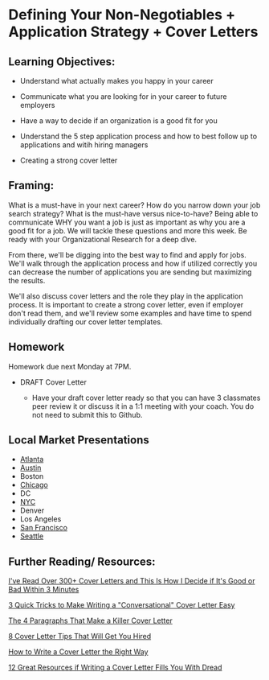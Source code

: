 #  Defining Your Non-Negotiables + Application Strategy + Cover Letters

## Learning Objectives:

* Understand what actually makes you happy in your career

* Communicate what you are looking for in your career to future employers

* Have a way to decide if an organization is a good fit for you

* Understand the 5 step application process and how to best follow up to applications and witih hiring managers

* Creating a strong cover letter

## Framing:

What is a must-have in your next career? How do you narrow down your job search strategy? What is the must-have versus nice-to-have? Being able to communicate WHY you want a job is just as important as why you are a good fit for a job. We will tackle these questions and more this week. Be ready with your Organizational Research for a deep dive. 

From there, we'll be digging into the best way to find and apply for jobs. We'll walk through the application process and how if utilized correctly you can decrease the number of applications you are sending but maximizing the results. 

We'll also discuss cover letters and the role they play in the application process. It is important to create a strong cover letter, even if employer don't read them, and we'll review some examples and have time to spend individually drafting our cover letter templates. 


## Homework 
Homework due next Monday at 7PM. 

- DRAFT Cover Letter

   - Have your draft cover letter ready so that you can have 3 classmates peer review it or discuss it in a 1:1 meeting with your coach. You do not need to submit this to Github. 

## Local Market Presentations

- [Atlanta](https://docs.google.com/presentation/d/17uEGhkhe7X0NPq2vBgVoot7F43qSUvFU8WrBW7C4OpM/edit?usp=sharing)
- [Austin](https://drive.google.com/file/d/12wmBVayekxqx_kSvtTCI9eKEKjPeOs4A/view?usp=sharing)
- Boston
- [Chicago](https://docs.google.com/presentation/d/1ZiTZtG7hc41E1IyEU-KmEK0l933Nn-9XNptzAi-tojY/edit#slide=id.gf4f4b43f4_0_0)
- DC
- [NYC](https://docs.google.com/presentation/d/1E4-xIF7KIpqIsC3kzW50p3wX7dAs_j4t5a1MNX4v6u0/edit#slide=id.g35bbd78aa5_0_23)
- Denver
- Los Angeles
- [San Francisco](https://drive.google.com/file/d/1YkFlvMtUv48GfDb70BI4fqv0eURLlmCr/view?usp=sharing)
- [Seattle](https://docs.google.com/presentation/d/13ZlKw-tc_g08FOwWQBWkB56iVItLgAAblr6Kf3_l6Zc/edit?usp=sharing)

## Further Reading/ Resources:

[I've Read Over 300+ Cover Letters and This Is How I Decide if It's Good or Bad Within 3 Minutes](https://www.themuse.com/advice/ive-read-over-300-cover-letters-and-this-is-how-i-decide-if-its-good-or-bad-within-3-minutes?utm_medium=email&utm_campaign=botw_10022016&utm_source=blueshift&utm_content=botw_sunday&bsft_eid=989f3f70-6d28-4c5b-9c77-226be49c6d96&bsft_clkid=b9d1dd79-3c34-4507-980b-f3e70aef7c5b&bsft_uid=6a7435ca-a930-4f53-a4b0-3131b83243a7&bsft_mid=98515e7d-7a63-4d5e-aed7-5c26805ec564)

[3 Quick Tricks to Make Writing a "Conversational" Cover Letter Easy](https://www.themuse.com/advice/3-quick-tricks-to-make-writing-a-conversational-cover-letter-easy/?utm_campaign=daily_20161116&utm_source=blueshift&utm_content=daily_wednesday_fullarticle&bsft_eid=5d8f1f10-dc6a-45b9-a5c4-a72851b3c1e2&bsft_clkid=4faca338-9691-4737-9325-a22e4cdae1b6&bsft_uid=6a7435ca-a930-4f53-a4b0-3131b83243a7&bsft_mid=daf766d1-a25d-4a40-b371-8a26709106ae)

[The 4 Paragraphs That Make a Killer Cover Letter](https://www.levo.com/posts/the-4-paragraphs-that-make-a-killer-cover-letter)

[8 Cover Letter Tips That Will Get You Hired](https://www.levo.com/posts/best-cover-letter-tips)

[How to Write a Cover Letter the Right Way](https://www.levo.com/posts/how-to-write-a-cover-letter-the-right-way)

[12 Great Resources if Writing a Cover Letter Fills You With Dread](https://www.themuse.com/advice/12-great-resources-if-writing-a-cover-letter-fills-you-with-dread)



